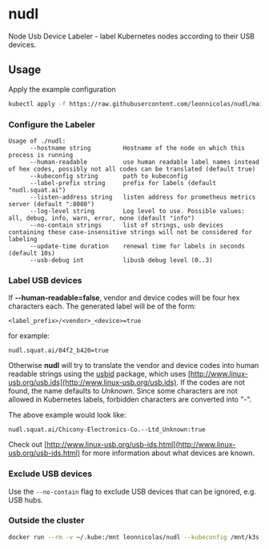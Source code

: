 # nudl

Node Usb Device Labeler - label Kubernetes nodes according to their USB devices.

## Usage

Apply the example configuration
```bash
kubectl apply -f https://raw.githubusercontent.com/leonnicolas/nudl/main/example.yaml
```

### Configure the Labeler
```
Usage of ./nudl:
      --hostname string         Hostname of the node on which this process is running
      --human-readable          use human readable label names instead of hex codes, possibly not all codes can be translated (default true)
      --kubeconfig string       path to kubeconfig
      --label-prefix string     prefix for labels (default "nudl.squat.ai")
      --listen-address string   listen address for prometheus metrics server (default ":8080")
      --log-level string        Log level to use. Possible values: all, debug, info, warn, error, none (default "info")
      --no-contain strings      list of strings, usb devices containing these case-insensitive strings will not be considered for labeling
      --update-time duration    renewal time for labels in seconds (default 10s)
      --usb-debug int           libusb debug level (0..3)
```

### Label USB devices

If __--human-readable=false__, vendor and device codes will be four hex characters each. The generated label will be of the form:
```
<label_prefix>/<vendor>_<device>=true
```
for example:
```
nudl.squat.ai/04f2_b420=true
```
Otherwise __nudl__ will try to translate the vendor and device codes into human readable strings using the [usbid](https://godoc.org/github.com/google/gousb/usbid) package, which uses [http://www.linux-usb.org/usb.ids](http://www.linux-usb.org/usb.ids). If the codes are not found, the name defaults to _Unknown_. Since some characters are not allowed in Kubernetes labels, forbidden characters are converted into "-".

The above example would look like:
```
nudl.squat.ai/Chicony-Electronics-Co.--Ltd_Unknown:true
```

Check out [http://www.linux-usb.org/usb-ids.html](http://www.linux-usb.org/usb-ids.html) for more information about what devices are known.

### Exclude USB devices
Use the `--no-contain` flag to exclude USB devices that can be ignored, e.g. USB hubs.

### Outside the cluster
```bash
docker run --rm -v ~/.kube:/mnt leonnicolas/nudl --kubeconfig /mnt/k3s.yaml --hostname example_host
```
